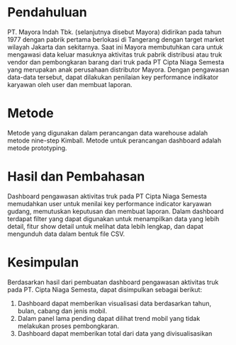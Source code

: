 # Pendahuluan
PT. Mayora Indah Tbk. (selanjutnya disebut Mayora) didirikan pada tahun 1977 dengan pabrik pertama berlokasi di Tangerang dengan target market wilayah Jakarta dan sekitarnya. Saat ini Mayora membutuhkan cara untuk mengawasi data keluar masuknya aktivitas truk pabrik distribusi atau truk vendor dan pembongkaran barang dari truk pada PT Cipta Niaga Semesta yang merupakan anak perusahaan distributor Mayora. Dengan pengawasan data-data tersebut, dapat dilakukan penilaian key performance indikator karyawan oleh user dan membuat laporan.

# Metode
Metode yang digunakan dalam perancangan data warehouse adalah metode nine-step Kimball. Metode untuk perancangan dashboard adalah metode prototyping.

# Hasil dan Pembahasan
Dashboard pengawasan aktivitas truk pada PT Cipta Niaga Semesta memudahkan user untuk menilai key performance indicator karyawan gudang, memutuskan keputusan dan membuat laporan. Dalam dashboard terdapat filter yang dapat digunakan untuk menampilkan data yang lebih detail, fitur show detail untuk melihat data lebih lengkap, dan dapat mengunduh data dalam bentuk file CSV.

# Kesimpulan
Berdasarkan hasil dari pembuatan dashboard pengawasan aktivitas truk pada PT. Cipta Niaga Semesta, dapat disimpulkan sebagai berikut:
1. Dashboard dapat memberikan visualisasi data berdasarkan tahun, bulan, cabang dan jenis mobil.
2. Dalam panel lama pending dapat dilihat trend mobil yang tidak melakukan proses pembongkaran.
3. Dashboard dapat memberikan total dari data yang divisualisasikan
